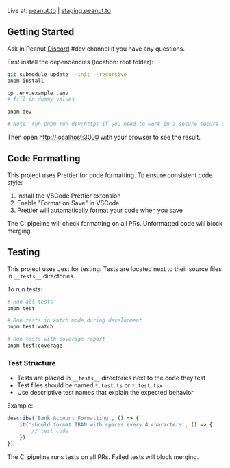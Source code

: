 Live at: [peanut.to](https://peanut.to) | [staging.peanut.to](https://staging.peanut.to)

## Getting Started

Ask in Peanut [Discord](https://discord.gg/B99T9mQqBv) #dev channel if you have any questions.

First install the dependencies (location: root folder):

```bash
git submodule update --init --recursive
pnpm install
```

```bash
cp .env.example .env
# fill in dummy values
```

```bash
pnpm dev

# Note: run pnpm run dev:https if you need to work in a secure secure context
```

Then open [http://localhost:3000](http://localhost:3000) with your browser to see the result.

## Code Formatting

This project uses Prettier for code formatting. To ensure consistent code style:

1. Install the VSCode Prettier extension
2. Enable "Format on Save" in VSCode
3. Prettier will automatically format your code when you save

The CI pipeline will check formatting on all PRs. Unformatted code will block merging.

## Testing

This project uses Jest for testing. Tests are located next to their source files in `__tests__` directories.

To run tests:

```bash
# Run all tests
pnpm test

# Run tests in watch mode during development
pnpm test:watch

# Run tests with coverage report
pnpm test:coverage
```

### Test Structure

-   Tests are placed in `__tests__` directories next to the code they test
-   Test files should be named `*.test.ts` or `*.test.tsx`
-   Use descriptive test names that explain the expected behavior

Example:

```typescript
describe('Bank Account Formatting', () => {
    it('should format IBAN with spaces every 4 characters', () => {
        // test code
    })
})
```

The CI pipeline runs tests on all PRs. Failed tests will block merging.
